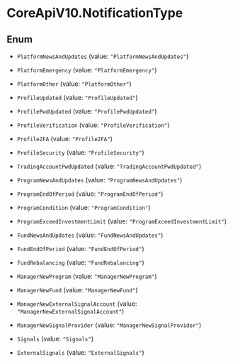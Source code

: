 # CoreApiV10.NotificationType

## Enum


* `PlatformNewsAndUpdates` (value: `"PlatformNewsAndUpdates"`)

* `PlatformEmergency` (value: `"PlatformEmergency"`)

* `PlatformOther` (value: `"PlatformOther"`)

* `ProfileUpdated` (value: `"ProfileUpdated"`)

* `ProfilePwdUpdated` (value: `"ProfilePwdUpdated"`)

* `ProfileVerification` (value: `"ProfileVerification"`)

* `Profile2FA` (value: `"Profile2FA"`)

* `ProfileSecurity` (value: `"ProfileSecurity"`)

* `TradingAccountPwdUpdated` (value: `"TradingAccountPwdUpdated"`)

* `ProgramNewsAndUpdates` (value: `"ProgramNewsAndUpdates"`)

* `ProgramEndOfPeriod` (value: `"ProgramEndOfPeriod"`)

* `ProgramCondition` (value: `"ProgramCondition"`)

* `ProgramExceedInvestmentLimit` (value: `"ProgramExceedInvestmentLimit"`)

* `FundNewsAndUpdates` (value: `"FundNewsAndUpdates"`)

* `FundEndOfPeriod` (value: `"FundEndOfPeriod"`)

* `FundRebalancing` (value: `"FundRebalancing"`)

* `ManagerNewProgram` (value: `"ManagerNewProgram"`)

* `ManagerNewFund` (value: `"ManagerNewFund"`)

* `ManagerNewExternalSignalAccount` (value: `"ManagerNewExternalSignalAccount"`)

* `ManagerNewSignalProvider` (value: `"ManagerNewSignalProvider"`)

* `Signals` (value: `"Signals"`)

* `ExternalSignals` (value: `"ExternalSignals"`)


